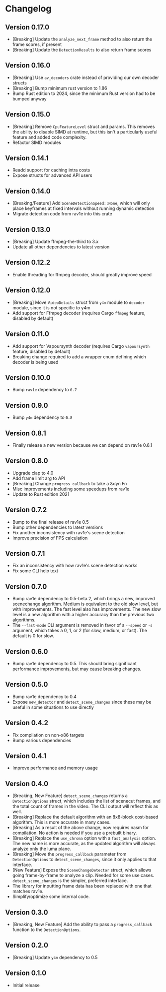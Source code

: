 # Changelog

## Version 0.17.0

- [Breaking] Update the `analyze_next_frame` method to also return the frame scores, if present
- [Breaking] Update the `DetectionResults` to also return frame scores

## Version 0.16.0

- [Breaking] Use `av_decoders` crate instead of providing our own decoder structs
- [Breaking] Bump minimum rust version to 1.86
- Bump Rust edition to 2024, since the minimum Rust version had to be bumped anyway

## Version 0.15.0

- [Breaking] Remove `CpuFeatureLevel` struct and params. This removes the ability
  to disable SIMD at runtime, but this isn't a particularly useful feature
  and added code complexity.
- Refactor SIMD modules

## Version 0.14.1

- Readd support for caching intra costs
- Expose structs for advanced API users

## Version 0.14.0

- [Breaking/Feature] Add `SceneDetectionSpeed::None`, which will only place keyframes at fixed intervals without running dynamic detection
- Migrate detection code from rav1e into this crate

## Version 0.13.0

- [Breaking] Update ffmpeg-the-third to 3.x
- Update all other dependencies to latest version

## Version 0.12.2

- Enable threading for ffmpeg decoder, should greatly improve speed

## Version 0.12.0

- [Breaking] Move `VideoDetails` struct from `y4m` module to `decoder` module, since it is not specific to y4m
- Add support for Ffmpeg decoder (requires Cargo `ffmpeg` feature, disabled by default)

## Version 0.11.0

- Add support for Vapoursynth decoder (requires Cargo `vapoursynth` feature, disabled by default)
- Breaking change required to add a wrapper enum defining which decoder is being used

## Version 0.10.0

- Bump `rav1e` dependency to `0.7`

## Version 0.9.0

- Bump `y4m` dependency to `0.8`

## Version 0.8.1

- Finally release a new version because we can depend on rav1e 0.6.1

## Version 0.8.0

- Upgrade clap to 4.0
- Add frame limit arg to API
- [Breaking] Change `progress_callback` to take a &dyn Fn
- Misc improvements including some speedups from rav1e
- Update to Rust edition 2021

## Version 0.7.2

- Bump to the final release of rav1e 0.5
- Bump other dependencies to latest versions
- Fix another inconsistency with rav1e's scene detection
- Improve precision of FPS calculation

## Version 0.7.1

- Fix an inconsistency with how rav1e's scene detection works
- Fix some CLI help text

## Version 0.7.0

- Bump rav1e dependency to 0.5-beta.2, which brings a new, improved scenechange algorithm.
  Medium is equivalent to the old slow level, but with improvements. The fast level
  also has improvements. The new slow level is a new algorithm with a higher accuracy
  than the previous two algorithms.
- The `--fast-mode` CLI argument is removed in favor of a `--speed` or `-s` argument,
  which takes a 0, 1, or 2 (for slow, medium, or fast). The default is 0 for slow.

## Version 0.6.0

- Bump rav1e dependency to 0.5. This should bring significant performance improvements,
  but may cause breaking changes.

## Version 0.5.0

- Bump rav1e dependency to 0.4
- Expose `new_detector` and `detect_scene_changes` since these
  may be useful in some situations to use directly

## Version 0.4.2

- Fix compilation on non-x86 targets
- Bump various dependencies

## Version 0.4.1

- Improve performance and memory usage

## Version 0.4.0

- [Breaking, New Feature] `detect_scene_changes` returns a `DetectionOptions` struct,
  which includes the list of scenecut frames, and the total count
  of frames in the video. The CLI output will reflect this as well.
- [Breaking] Replace the default algorithm with an 8x8-block cost-based algorithm.
  This is more accurate in many cases.
- [Breaking] As a result of the above change, now requires nasm for compilation.
  No action is needed if you use a prebuilt binary.
- [Breaking] Replace the `use_chroma` option with a `fast_analysis` option.
  The new name is more accurate, as the updated algorithm will always analyze
  only the luma plane.
- [Breaking] Move the `progress_callback` parameter from `DetectionOptions`
  to `detect_scene_changes`, since it only applies to that interface.
- [New Feature] Expose the `SceneChangeDetector` struct, which allows
  going frame-by-frame to analyze a clip. Needed for some use cases.
  `detect_scene_changes` is the simpler, preferred interface.
- The library for inputting frame data has been replaced
  with one that matches rav1e.
- Simplify/optimize some internal code.

## Version 0.3.0

- [Breaking, New Feature] Add the ability to pass a `progress_callback` function
  to the `DetectionOptions`.

## Version 0.2.0

- [Breaking] Update `y4m` dependency to 0.5

## Version 0.1.0

- Initial release
